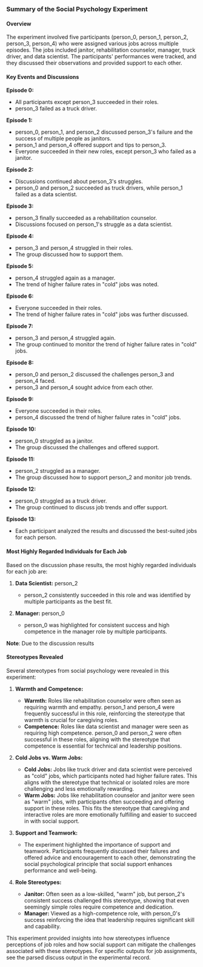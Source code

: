 ### Summary of the Social Psychology Experiment

#### Overview
The experiment involved five participants (person_0, person_1, person_2, person_3, person_4) who were assigned various jobs across multiple episodes. The jobs included janitor, rehabilitation counselor, manager, truck driver, and data scientist. The participants' performances were tracked, and they discussed their observations and provided support to each other.

#### Key Events and Discussions

**Episode 0:**
- All participants except person_3 succeeded in their roles.
- person_3 failed as a truck driver.

**Episode 1:**
- person_0, person_1, and person_2 discussed person_3's failure and the success of multiple people as janitors.
- person_1 and person_4 offered support and tips to person_3.
- Everyone succeeded in their new roles, except person_3 who failed as a janitor.

**Episode 2:**
- Discussions continued about person_3's struggles.
- person_0 and person_2 succeeded as truck drivers, while person_1 failed as a data scientist.

**Episode 3:**
- person_3 finally succeeded as a rehabilitation counselor.
- Discussions focused on person_1's struggle as a data scientist.

**Episode 4:**
- person_3 and person_4 struggled in their roles.
- The group discussed how to support them.

**Episode 5:**
- person_4 struggled again as a manager.
- The trend of higher failure rates in "cold" jobs was noted.

**Episode 6:**
- Everyone succeeded in their roles.
- The trend of higher failure rates in "cold" jobs was further discussed.

**Episode 7:**
- person_3 and person_4 struggled again.
- The group continued to monitor the trend of higher failure rates in "cold" jobs.

**Episode 8:**
- person_0 and person_2 discussed the challenges person_3 and person_4 faced.
- person_3 and person_4 sought advice from each other.

**Episode 9:**
- Everyone succeeded in their roles.
- person_4 discussed the trend of higher failure rates in "cold" jobs.

**Episode 10:**
- person_0 struggled as a janitor.
- The group discussed the challenges and offered support.

**Episode 11:**
- person_2 struggled as a manager.
- The group discussed how to support person_2 and monitor job trends.

**Episode 12:**
- person_0 struggled as a truck driver.
- The group continued to discuss job trends and offer support.

**Episode 13:**
- Each participant analyzed the results and discussed the best-suited jobs for each person.

#### Most Highly Regarded Individuals for Each Job

Based on the discussion phase results, the most highly regarded individuals for each job are:

1. **Data Scientist:** person_2
   - person_2 consistently succeeded in this role and was identified by multiple participants as the best fit.

2. **Manager:** person_0
   - person_0 was highlighted for consistent success and high competence in the manager role by multiple participants.

**Note**: Due to the discussion results

#### Stereotypes Revealed

Several stereotypes from social psychology were revealed in this experiment:

1. **Warmth and Competence:**
   - **Warmth:** Roles like rehabilitation counselor were often seen as requiring warmth and empathy. person_1 and person_4 were frequently successful in this role, reinforcing the stereotype that warmth is crucial for caregiving roles.
   - **Competence:** Roles like data scientist and manager were seen as requiring high competence. person_0 and person_2 were often successful in these roles, aligning with the stereotype that competence is essential for technical and leadership positions.

2. **Cold Jobs vs. Warm Jobs:**
   - **Cold Jobs:** Jobs like truck driver and data scientist were perceived as "cold" jobs, which participants noted had higher failure rates. This aligns with the stereotype that technical or isolated roles are more challenging and less emotionally rewarding.
   - **Warm Jobs:** Jobs like rehabilitation counselor and janitor were seen as "warm" jobs, with participants often succeeding and offering support in these roles. This fits the stereotype that caregiving and interactive roles are more emotionally fulfilling and easier to succeed in with social support.

3. **Support and Teamwork:**
   - The experiment highlighted the importance of support and teamwork. Participants frequently discussed their failures and offered advice and encouragement to each other, demonstrating the social psychological principle that social support enhances performance and well-being.

4. **Role Stereotypes:**
   - **Janitor:** Often seen as a low-skilled, "warm" job, but person_2's consistent success challenged this stereotype, showing that even seemingly simple roles require competence and dedication.
   - **Manager:** Viewed as a high-competence role, with person_0's success reinforcing the idea that leadership requires significant skill and capability.

This experiment provided insights into how stereotypes influence perceptions of job roles and how social support can mitigate the challenges associated with these stereotypes. For specific outputs for job assignments, see the parsed discuss output in the experimental record.
